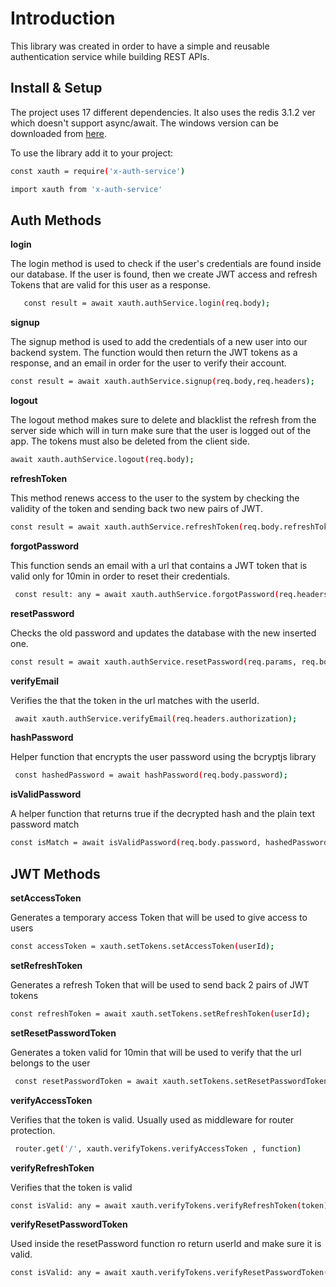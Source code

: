 # Introduction

This library was created in order to have a simple and reusable authentication service while building REST APIs.

## Install & Setup

The project uses 17 different dependencies. It also uses the redis 3.1.2 ver which doesn't support async/await. The windows version can be downloaded from [here](https://github.com/microsoftarchive/redis/releases/tag/win-3.0.504).

To use the library add it to your project:

```bash
const xauth = require('x-auth-service')

import xauth from 'x-auth-service'
```

## Auth Methods

**login**

The login method is used to check if the user's credentials are found inside our database. If the user is found, then we create JWT access and refresh Tokens that are valid for this user as a response.

```bash
   const result = await xauth.authService.login(req.body);
```

**signup**

The signup method is used to add the credentials of a new user into our backend system. The function would then return the JWT tokens as a response, and an email in order for the user to verify their account.

```bash
const result = await xauth.authService.signup(req.body,req.headers);
```

**logout**

The logout method makes sure to delete and blacklist the refresh from the server side which will in turn make sure that the user is logged out of the app. The tokens must also be deleted from the client side.

```bash
await xauth.authService.logout(req.body);
```

**refreshToken**

This method renews access to the user to the system by checking the validity of the token and sending back two new pairs of JWT.

```bash
const result = await xauth.authService.refreshToken(req.body.refreshToken);
```

**forgotPassword**

This function sends an email with a url that contains a JWT token that is valid only for 10min in order to reset their credentials.

```bash
 const result: any = await xauth.authService.forgotPassword(req.headers);
```

**resetPassword**

Checks the old password and updates the database with the new inserted one.

```bash
const result = await xauth.authService.resetPassword(req.params, req.body, req.headers.authorization);
```

**verifyEmail**

Verifies the that the token in the url matches with the userId.

```bash
 await xauth.authService.verifyEmail(req.headers.authorization);
```

**hashPassword**

Helper function that encrypts the user password using the bcryptjs library

```bash
 const hashedPassword = await hashPassword(req.body.password);
```

**isValidPassword**

A helper function that returns true if the decrypted hash and the plain text password match

```bash
const isMatch = await isValidPassword(req.body.password, hashedPassword);
```

## JWT Methods

**setAccessToken**

Generates a temporary access Token that will be used to give access to users

```bash
const accessToken = xauth.setTokens.setAccessToken(userId);
```

**setRefreshToken**

Generates a refresh Token that will be used to send back 2 pairs of JWT tokens

```bash
const refreshToken = await xauth.setTokens.setRefreshToken(userId);
```

**setResetPasswordToken**

Generates a token valid for 10min that will be used to verify that the url belongs to the user

```bash
 const resetPasswordToken = await xauth.setTokens.setResetPasswordToken(userId);
```

**verifyAccessToken**

Verifies that the token is valid. Usually used as middleware for router protection.

```bash
 router.get('/', xauth.verifyTokens.verifyAccessToken , function)
```

**verifyRefreshToken**

Verifies that the token is valid

```bash
const isValid: any = await xauth.verifyTokens.verifyRefreshToken(token);
```

**verifyResetPasswordToken**

Used inside the resetPassword function ro return userId and make sure it is valid.

```bash
const isValid: any = await xauth.verifyTokens.verifyResetPasswordToken(token);
```
